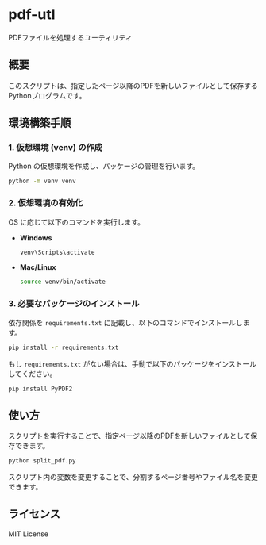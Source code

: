# pdf-utl
PDFファイルを処理するユーティリティ

## 概要
このスクリプトは、指定したページ以降のPDFを新しいファイルとして保存するPythonプログラムです。

## 環境構築手順

### 1. 仮想環境 (venv) の作成
Python の仮想環境を作成し、パッケージの管理を行います。

```bash
python -m venv venv
```

### 2. 仮想環境の有効化
OS に応じて以下のコマンドを実行します。

- **Windows**
  ```bash
  venv\Scripts\activate
  ```
- **Mac/Linux**
  ```bash
  source venv/bin/activate
  ```

### 3. 必要なパッケージのインストール
依存関係を `requirements.txt` に記載し、以下のコマンドでインストールします。

```bash
pip install -r requirements.txt
```

もし `requirements.txt` がない場合は、手動で以下のパッケージをインストールしてください。

```bash
pip install PyPDF2
```

## 使い方
スクリプトを実行することで、指定ページ以降のPDFを新しいファイルとして保存できます。

```bash
python split_pdf.py
```

スクリプト内の変数を変更することで、分割するページ番号やファイル名を変更できます。

## ライセンス
MIT License


